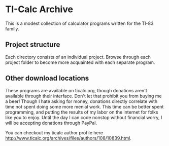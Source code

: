 # TI-Calc Archive

This is a modest collection of calculator programs written for the
TI-83 family.

## Project structure

Each directory consists of an individual project. Browse through each
project folder to become more acquainted with each separate program.

## Other download locations

These programs are available on ticalc.org, though donations aren't
available through their interface. Don't let that prohibit you from
buying me a beer! Though I hate asking for money, donations directly
correlate with time not spent doing some more menial work. This time
can be better spent programming, and putting the results of my labor
on the internet for folks like you to enjoy. Until the day I can code
nonstop without financial worry, I will be accepting donations through
PayPal.

You can checkout my ticalc author profile here
http://www.ticalc.org/archives/files/authors/108/10839.html.
